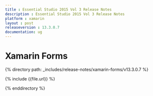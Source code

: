 ```yaml
---
title : Essential Studio 2015 Vol 3 Release Notes
description : Essential Studio 2015 Vol 3 Release Notes
platform : xamarin
layout : post
releaseversion : 13.3.0.7
documentation: ug
---
```


# Xamarin Forms

{% directory path: _includes/release-notes/xamarin-forms/v13.3.0.7 %}


{% include {{file.url}} %}

{% enddirectory %}